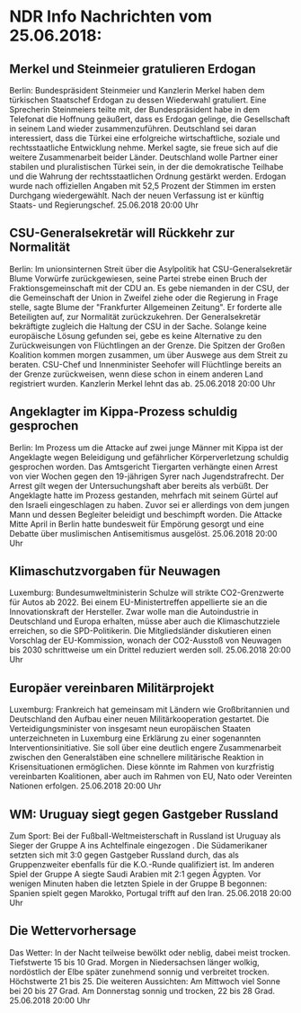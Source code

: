 # NDR Info Nachrichten vom 25.06.2018:


## Merkel und Steinmeier gratulieren Erdogan
Berlin: Bundespräsident Steinmeier und Kanzlerin Merkel haben dem türkischen Staatschef Erdogan zu dessen Wiederwahl gratuliert. Eine Sprecherin Steinmeiers teilte mit, der Bundespräsident habe in dem Telefonat die Hoffnung geäußert, dass es Erdogan gelinge, die Gesellschaft in seinem Land wieder zusammenzuführen. Deutschland sei daran interessiert, dass die Türkei eine erfolgreiche wirtschaftliche, soziale und rechtsstaatliche Entwicklung nehme. Merkel sagte, sie freue sich auf die weitere Zusammenarbeit beider Länder. Deutschland wolle Partner einer stabilen und pluralistischen Türkei sein, in der die demokratische Teilhabe und die Wahrung der rechtsstaatlichen Ordnung gestärkt werden. Erdogan wurde nach offiziellen Angaben mit 52,5 Prozent der Stimmen im ersten Durchgang wiedergewählt. Nach der neuen Verfassung ist er künftig Staats- und Regierungschef. 25.06.2018 20:00 Uhr 

## CSU-Generalsekretär will Rückkehr zur Normalität
Berlin: Im unionsinternen Streit über die Asylpolitik hat CSU-Generalsekretär Blume Vorwürfe zurückgewiesen, seine Partei strebe einen Bruch der Fraktionsgemeinschaft mit der CDU an. Es gebe niemanden in der CSU, der die Gemeinschaft der Union in Zweifel ziehe oder die Regierung in Frage stelle, sagte Blume der "Frankfurter Allgemeinen Zeitung". Er forderte alle Beteiligten auf, zur Normalität zurückzukehren. Der Generalsekretär bekräftigte zugleich die Haltung der CSU in der Sache. Solange keine europäische Lösung gefunden sei, gebe es keine Alternative zu den Zurückweisungen von Flüchtlingen an der Grenze. Die Spitzen der Großen Koalition kommen morgen zusammen, um über Auswege aus dem Streit zu beraten. CSU-Chef und Innenminister Seehofer will Flüchtlinge bereits an der Grenze zurückweisen, wenn diese schon in einem anderen Land registriert wurden. Kanzlerin Merkel lehnt das ab. 25.06.2018 20:00 Uhr 

## Angeklagter im Kippa-Prozess schuldig gesprochen
Berlin: Im Prozess um die Attacke auf zwei junge Männer mit Kippa ist der Angeklagte wegen Beleidigung und gefährlicher Körperverletzung schuldig gesprochen worden. Das Amtsgericht Tiergarten verhängte einen Arrest von vier Wochen gegen den 19-jährigen Syrer nach Jugendstrafrecht. Der Arrest gilt wegen der Untersuchungshaft aber bereits als verbüßt. Der Angeklagte hatte im Prozess gestanden, mehrfach mit seinem Gürtel auf den Israeli eingeschlagen zu haben. Zuvor sei er allerdings von dem jungen Mann und dessen Begleiter beleidigt und beschimpft worden. Die Attacke Mitte April in Berlin hatte bundesweit für Empörung gesorgt und eine Debatte über muslimischen Antisemitismus ausgelöst. 25.06.2018 20:00 Uhr 

## Klimaschutzvorgaben für Neuwagen
Luxemburg: Bundesumweltministerin Schulze will strikte CO2-Grenzwerte für Autos ab 2022. Bei einem EU-Ministertreffen appellierte sie an die Innovationskraft der Hersteller. Zwar wolle man die Autoindustrie in Deutschland und Europa erhalten, müsse aber auch die Klimaschutzziele erreichen, so die SPD-Politikerin. Die Mitgliedsländer diskutieren einen Vorschlag der EU-Kommission, wonach der CO2-Ausstoß von Neuwagen bis 2030 schrittweise um ein Drittel reduziert werden soll. 25.06.2018 20:00 Uhr 

## Europäer vereinbaren Militärprojekt
Luxemburg: Frankreich hat gemeinsam mit Ländern wie Großbritannien und Deutschland den Aufbau einer neuen Militärkooperation gestartet. Die Verteidigungsminister von insgesamt neun europäischen Staaten unterzeichneten in Luxemburg eine Erklärung zu einer sogenannten Interventionsinitiative. Sie soll über eine deutlich engere Zusammenarbeit zwischen den Generalstäben eine schnellere militärische Reaktion in Krisensituationen ermöglichen. Diese könnte im Rahmen von kurzfristig vereinbarten Koalitionen, aber auch im Rahmen von EU, Nato oder Vereinten Nationen erfolgen. 25.06.2018 20:00 Uhr 

## WM: Uruguay siegt gegen Gastgeber Russland
Zum Sport: Bei der Fußball-Weltmeisterschaft in Russland ist Uruguay als Sieger der Gruppe A ins Achtelfinale eingezogen . Die Südamerikaner setzten sich mit 3:0 gegen Gastgeber Russland durch, das als Gruppenzweiter ebenfalls für die K.O.-Runde qualifiziert ist. Im anderen Spiel der Gruppe A siegte Saudi Arabien mit 2:1 gegen Ägypten. Vor wenigen Minuten haben die letzten Spiele in der Gruppe B begonnen: Spanien spielt gegen Marokko, Portugal trifft auf den Iran. 25.06.2018 20:00 Uhr 

## Die Wettervorhersage
Das Wetter: In der Nacht teilweise bewölkt oder neblig, dabei meist trocken. Tiefstwerte 15 bis 10 Grad. Morgen in Niedersachsen länger wolkig, nordöstlich der Elbe später zunehmend sonnig und verbreitet trocken. Höchstwerte 21 bis 25. Die weiteren Aussichten: Am Mittwoch viel Sonne bei 20 bis 27 Grad. Am Donnerstag sonnig und trocken, 22 bis 28 Grad. 25.06.2018 20:00 Uhr 
